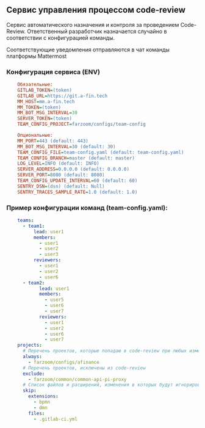 ## Сервис управления процессом code-review

Сервис автоматического назначения и контроля за проведением Code-Review.
Ответственный разработчик назначается случайно в соответствии с конфигурацией команды.

Соответствующие уведомления отправляются в чат команды платформы Mattermost

### Конфигурация сервиса (ENV)
```ini
    Обязательные:
    GITLAB_TOKEN=(token)
    GITLAB_URL=https://git.a-fin.tech
    MM_HOST=mm.a-fin.tech
    MM_TOKEN=(token)
    MM_BOT_MSG_INTERVAL=30
    SERVER_TOKEN=(token) 
    TEAM_CONFIG_PROJECT=farzoom/configs/team-config

    Опциональные:
    MM_PORT=443 (default: 443)
    MM_BOT_MSG_INTERVAL=30 (default: 30)
    TEAM_CONFIG_FILE=team-config.yaml (default: team-config.yaml)
    TEAM_CONFIG_BRANCH=master (default: master)
    LOG_LEVEL=INFO (default: INFO)
    SERVER_ADDRESS=0.0.0.0 (default: 0.0.0.0)
    SERVER_PORT=8080 (default: 8080)
    TEAM_CONFIG_UPDATE_INTERVAL=60 (default: 60)
    SENTRY_DSN=(dsn) (default: Null)
    SENTRY_TRACES_SAMPLE_RATE=1.0 (default: 1.0)
```

### Пример конфигурации команд (team-config.yaml):
```yaml
    teams:
      - team1:
          lead: user1
          members:
            - user1
            - user2
            - user3
          reviewers:
            - user1
            - user2
            - user6
      - team2:
            lead: user1
            members:
              - user5
              - user6
              - user7
            reviewers:
              - user1
              - user2
              - user6
              - user7
    projects:
      # Перечень проектов, которые попадаю в code-review при любых изменениях
      always:
        - farzoom/configs/afinance
      # Перечень проектов, исключены из code-review
      exclude:
        - farzoom/common/common-api-pi-proxy
      # Список файлов и расширений, изменения в которых будут игнорироваться
      skip:
        extensions:
          - bpmn
          - dmn
        files:
          - .gitlab-ci.yml
```